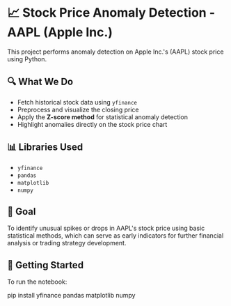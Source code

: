 # 📈 Stock Price Anomaly Detection - AAPL (Apple Inc.)

This project performs anomaly detection on Apple Inc.'s (AAPL) stock price using Python.

## 🔍 What We Do

- Fetch historical stock data using `yfinance`
- Preprocess and visualize the closing price
- Apply the **Z-score method** for statistical anomaly detection
- Highlight anomalies directly on the stock price chart

## 📊 Libraries Used

- `yfinance`
- `pandas`
- `matplotlib`
- `numpy`

## 📌 Goal

To identify unusual spikes or drops in AAPL's stock price using basic statistical methods, which can serve as early indicators for further financial analysis or trading strategy development.

## 🚀 Getting Started

To run the notebook:


pip install yfinance pandas matplotlib numpy
